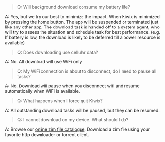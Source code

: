 > Q: Will background download consume my battery life?

A: Yes, but we try our best to minimize the impact. When Kiwix is minimized by pressing the home button. The app will be suspended or terminated just like any other app. The download task is handed off to a system agent, who will try to assess the situation and schedule task for best performance. (e.g. If battery is low, the download is likely to be deferred till a power resource is available)

> Q: Does downloading use cellular data?

A: No. All download will use WiFi only.

> Q: My WiFi connection is about to disconnect, do I need to pause all tasks?

A: No. Download will pause when you disconnect wifi and resume automatically when WiFi is available.

> Q: What happens when I force quit Kiwix?

A: All outstanding download tasks will be paused, but they can be resumed.

> Q: I cannot download on my device. What should I do?

A: Browse our [online zim file catalogue](http://www.kiwix.org/wiki/Content_in_all_languages#zimtable). Download a zim file using your favorite http downloader or torrent client.

